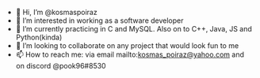 - 👋 Hi, I’m @kosmaspoiraz
- 👀 I’m interested in working as a software developer
- 🌱 I’m currently practicing in C and MySQL. Also on to C++, Java, JS and Python(kinda)
- 💞️ I’m looking to collaborate on any project that would look fun to me
- 📫 How to reach me: via email mailto:kosmas_poiraz@yahoo.com and on discord @pook96#8530

<!---
kosmaspoiraz/kosmaspoiraz is a ✨ special ✨ repository because its `README.md` (this file) appears on your GitHub profile.
You can click the Preview link to take a look at your changes.
--->
